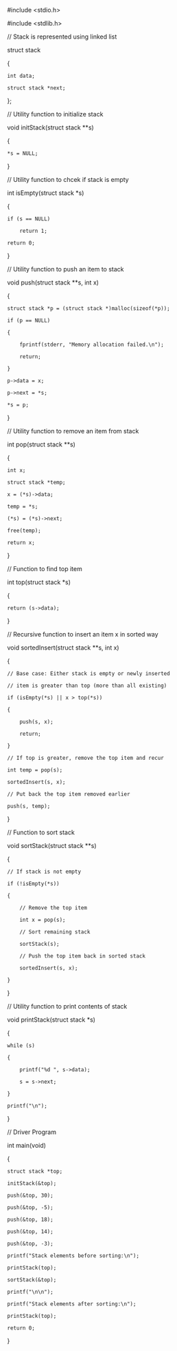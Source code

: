#include <stdio.h>

#include <stdlib.h>

// Stack is represented using linked list

struct stack

{
    
    int data;
    
    struct stack *next;

};

// Utility function to initialize stack

void initStack(struct stack **s)

{
    
    *s = NULL;

}

// Utility function to chcek if stack is empty

int isEmpty(struct stack *s)

{
    
    if (s == NULL)
        
        return 1;
    
    return 0;

}

// Utility function to push an item to stack

void push(struct stack **s, int x)

{
    
    struct stack *p = (struct stack *)malloc(sizeof(*p));

    if (p == NULL)
    
    {
        
        fprintf(stderr, "Memory allocation failed.\n");
        
        return;
    
    }

    p->data = x;
    
    p->next = *s;
    
    *s = p;

}

// Utility function to remove an item from stack

int pop(struct stack **s)

{
    
    int x;
    
    struct stack *temp;

    x = (*s)->data;
    
    temp = *s;
    
    (*s) = (*s)->next;
    
    free(temp);

    return x;

}

// Function to find top item

int top(struct stack *s)

{
    
    return (s->data);

}

// Recursive function to insert an item x in sorted way

void sortedInsert(struct stack **s, int x)

{
    
    // Base case: Either stack is empty or newly inserted
    
    // item is greater than top (more than all existing)
    
    if (isEmpty(*s) || x > top(*s))
    
    {
        
        push(s, x);
        
        return;
    
    }

    // If top is greater, remove the top item and recur
    
    int temp = pop(s);
    
    sortedInsert(s, x);

    // Put back the top item removed earlier
    
    push(s, temp);

}

// Function to sort stack

void sortStack(struct stack **s)

{
    
    // If stack is not empty
    
    if (!isEmpty(*s))
    
    {
    
        // Remove the top item
        
        int x = pop(s);

        // Sort remaining stack
        
        sortStack(s);

        // Push the top item back in sorted stack
        
        sortedInsert(s, x);
    
    }

}

// Utility function to print contents of stack

void printStack(struct stack *s)

{
    
    while (s)
    
    {
        
        printf("%d ", s->data);
        
        s = s->next;
    
    }
    
    printf("\n");

}

// Driver Program

int main(void)

{
    
    struct stack *top;

    initStack(&top);
    
    push(&top, 30);
    
    push(&top, -5);
    
    push(&top, 18);
    
    push(&top, 14);
    
    push(&top, -3);

    printf("Stack elements before sorting:\n");
    
    printStack(top);

    sortStack(&top);
    
    printf("\n\n");

    printf("Stack elements after sorting:\n");
    
    printStack(top);

    return 0;

}

 
